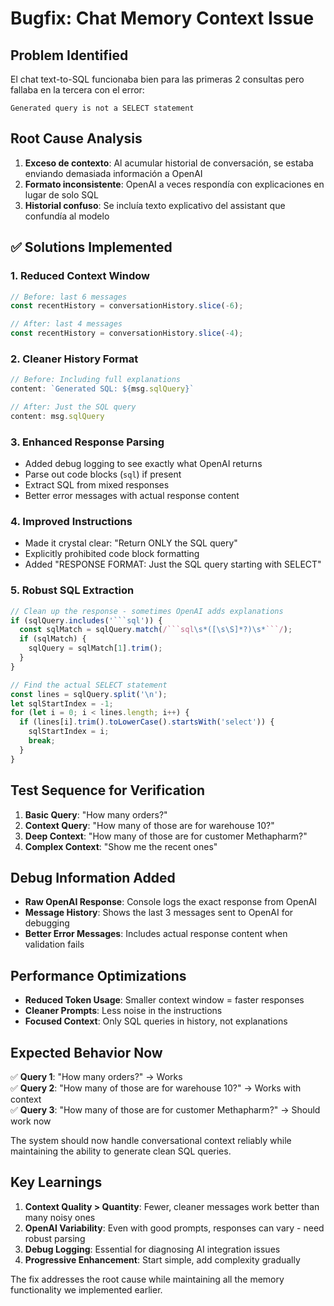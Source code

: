 # Bugfix: Chat Memory Context Issue

## Problem Identified

El chat text-to-SQL funcionaba bien para las primeras 2 consultas pero fallaba en la tercera con el error:
```
Generated query is not a SELECT statement
```

## Root Cause Analysis

1. **Exceso de contexto**: Al acumular historial de conversación, se estaba enviando demasiada información a OpenAI
2. **Formato inconsistente**: OpenAI a veces respondía con explicaciones en lugar de solo SQL
3. **Historial confuso**: Se incluía texto explicativo del assistant que confundía al modelo

## ✅ Solutions Implemented

### 1. **Reduced Context Window**
```typescript
// Before: last 6 messages
const recentHistory = conversationHistory.slice(-6);

// After: last 4 messages
const recentHistory = conversationHistory.slice(-4);
```

### 2. **Cleaner History Format**
```typescript
// Before: Including full explanations
content: `Generated SQL: ${msg.sqlQuery}`

// After: Just the SQL query
content: msg.sqlQuery
```

### 3. **Enhanced Response Parsing**
- Added debug logging to see exactly what OpenAI returns
- Parse out code blocks (```sql```) if present
- Extract SQL from mixed responses
- Better error messages with actual response content

### 4. **Improved Instructions**
- Made it crystal clear: "Return ONLY the SQL query"
- Explicitly prohibited code block formatting
- Added "RESPONSE FORMAT: Just the SQL query starting with SELECT"

### 5. **Robust SQL Extraction**
```typescript
// Clean up the response - sometimes OpenAI adds explanations
if (sqlQuery.includes('```sql')) {
  const sqlMatch = sqlQuery.match(/```sql\s*([\s\S]*?)\s*```/);
  if (sqlMatch) {
    sqlQuery = sqlMatch[1].trim();
  }
}

// Find the actual SELECT statement
const lines = sqlQuery.split('\n');
let sqlStartIndex = -1;
for (let i = 0; i < lines.length; i++) {
  if (lines[i].trim().toLowerCase().startsWith('select')) {
    sqlStartIndex = i;
    break;
  }
}
```

## Test Sequence for Verification

1. **Basic Query**: "How many orders?"
2. **Context Query**: "How many of those are for warehouse 10?"  
3. **Deep Context**: "How many of those are for customer Methapharm?"
4. **Complex Context**: "Show me the recent ones"

## Debug Information Added

- **Raw OpenAI Response**: Console logs the exact response from OpenAI
- **Message History**: Shows the last 3 messages sent to OpenAI for debugging
- **Better Error Messages**: Includes actual response content when validation fails

## Performance Optimizations

- **Reduced Token Usage**: Smaller context window = faster responses
- **Cleaner Prompts**: Less noise in the instructions
- **Focused Context**: Only SQL queries in history, not explanations

## Expected Behavior Now

✅ **Query 1**: "How many orders?" → Works  
✅ **Query 2**: "How many of those are for warehouse 10?" → Works with context  
✅ **Query 3**: "How many of those are for customer Methapharm?" → Should work now  

The system should now handle conversational context reliably while maintaining the ability to generate clean SQL queries.

## Key Learnings

1. **Context Quality > Quantity**: Fewer, cleaner messages work better than many noisy ones
2. **OpenAI Variability**: Even with good prompts, responses can vary - need robust parsing
3. **Debug Logging**: Essential for diagnosing AI integration issues
4. **Progressive Enhancement**: Start simple, add complexity gradually

The fix addresses the root cause while maintaining all the memory functionality we implemented earlier.
